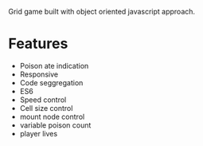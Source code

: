 Grid game built with object oriented javascript approach.

# Features

* Poison ate indication
* Responsive
* Code seggregation
* ES6
* Speed control
* Cell size control
* mount node control
* variable poison count
* player lives


